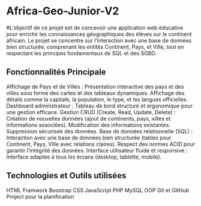 # Africa-Geo-Junior-V2

#L'objectif de ce projet est de concevoir une application web éducative pour enrichir les connaissances géographiques des élèves sur le continent africain. Le projet se concentre sur l’interaction avec une base de données bien structurée, comprenant les entités Continent, Pays, et Ville, tout en respectant les principes fondamentaux de SQL et des SGBD.

## Fonctionnalités Principale
Affichage de Pays et de Villes :
Présentation interactive des pays et des villes sous forme des cartes et des tableaux dynamiques.
Affichage des détails comme la capitale, la population, le type, et les langues officielles.
Dashboard administrateur :
Tableau de bord structuré et ergonomique pour une gestion efficace.
Gestion CRUD (Create, Read, Update, Delete) :
Création de nouvelles données (ajout de continents, pays, villes et informations associées).
Modification des informations existantes.
Suppression sécurisée des données.
Base de données relationnelle (SQL) :
Interaction avec une base de données bien structurée (tables pour Continent, Pays, Ville avec relations claires).
Respect des normes ACID pour garantir l’intégrité des données.
Interface utilisateur fluide et responsive :
Interface adaptée à tous les écrans (desktop, tablette, mobile).
## Technologies et Outils utilisées
HTML
Framwork Boostrap
CSS
JavaScript
PHP
MySQL
OOP 
Git et GitHub Project pour la planification